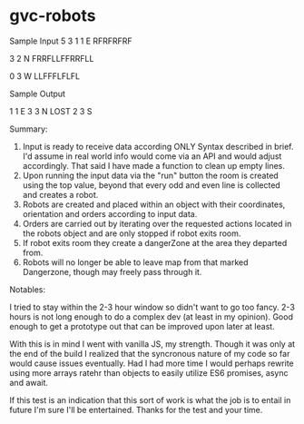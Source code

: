 # gvc-robots

Sample Input
5 3
1 1 E
RFRFRFRF

3 2 N
FRRFLLFFRRFLL

0 3 W
LLFFFLFLFL

Sample Output

1 1 E
3 3 N LOST
2 3 S

Summary:

1. Input is ready to receive data according ONLY Syntax described in brief. I'd assume in real world info would come via an API and would adjust accordingly. That said I have made a function to clean up empty lines.
2. Upon running the input data via the "run" button the room is created using the top value, beyond that every odd and even line is collected and creates a robot.
3. Robots are created and placed within an object with their coordinates, orientation and orders according to input data.
4. Orders are carried out by iterating over the requested actions located in the robots object and are only stopped if robot exits room.
5. If robot exits room they create a dangerZone at the area they departed from.
6. Robots will no longer be able to leave map from that marked Dangerzone, though may freely pass through it.

Notables:

I tried to stay within the 2-3 hour window so didn't want to go too fancy. 2-3 hours is not long enough to do a complex dev (at least in my opinion). Good enough to get a prototype out that can be improved upon later at least.

With this is in mind I went with vanilla JS, my strength. Though it was only at the end of the build I realized that the syncronous nature of my code so far would cause issues eventually. Had I had more time I would perhaps rewrite using more arrays ratehr than objects to easily utilize ES6 promises, async and await.

If this test is an indication that this sort of work is what the job is to entail in future I'm sure I'll be entertained. 
Thanks for the test and your time.
